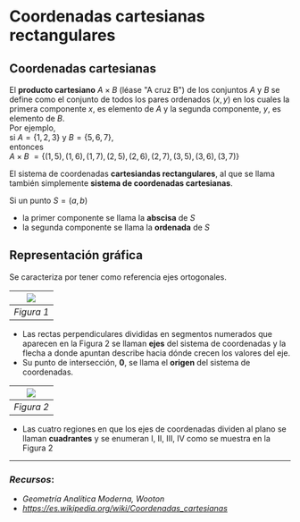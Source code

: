 # Coordenadas cartesianas rectangulares

## Coordenadas cartesianas
El **producto cartesiano** $A \times B$ (léase "A cruz B") de los conjuntos $A$ y $B$ se define como el conjunto de todos los pares ordenados $(x, y)$ en los cuales la primera componente $x$, es elemento de $A$ y la segunda componente, $y$, es elemento de $B$.   
Por ejemplo,   
si $A = \{1,2,3\}$ y $B = \{5,6,7\}$,  
entonces  
$A \times B$ $= \{(1,5), (1,6), (1,7), (2,5), (2,6), (2,7), (3,5), (3,6), (3,7)\}$

El sistema de coordenadas **cartesiandas rectangulares**, al que se llama también simplemente **sistema de coordenadas cartesianas**.  

Si un punto $S = (a,b)$
- la primer componente se llama la **abscisa** de $S$
- la segunda componente se llama la **ordenada** de $S$


## Representación gráfica 
Se caracteriza por tener como referencia ejes ortogonales. 

|![](https://upload.wikimedia.org/wikipedia/commons/thumb/0/0e/Cartesian-coordinate-system.svg/250px-Cartesian-coordinate-system.svg.png) |
|:--:|
|*Figura 1*|

- Las rectas perpendiculares divididas en segmentos numerados que aparecen en la Figura 2 se llaman **ejes** del sistema de coordenadas y la flecha a donde apuntan describe hacia dónde crecen los valores del eje.  
- Su punto de intersección, **0**, se llama el **origen** del sistema de coordenadas.  

|![](https://planocartesiano.net/wp-content/uploads/2017/11/cuadrantes-plano-cartesiano-signos.jpg) |
|:--:|
|*Figura 2*|

- Las cuatro regiones en que los ejes de coordenadas dividen al plano se llaman **cuadrantes** y se enumeran I, II, III, IV como se muestra en la Figura 2


---

### *Recursos*: 
- *Geometría Analítica Moderna, Wooton*
- *https://es.wikipedia.org/wiki/Coordenadas_cartesianas*